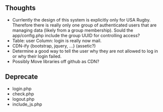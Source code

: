 ## Thoughts

*  Currlently the design of this system is explicitly only for USA Rugby. Therefore there is really only one group of authenticated users that are managing data (likely from a group membership). Sould the app/config.php include the group UUID for controlling access?
*  Table: user Column: login is really now mail.
*  CDN-ify {bootstrap, jquery, ...} (assetic?)
*  Determine a good way to tell the user why they are not allowed to log in or why their login failed.
*  Possibly Move libraries off github as CDN?

## Deprecate

*  login.php
*  check.php
*  logout.php
*  include_js.php

